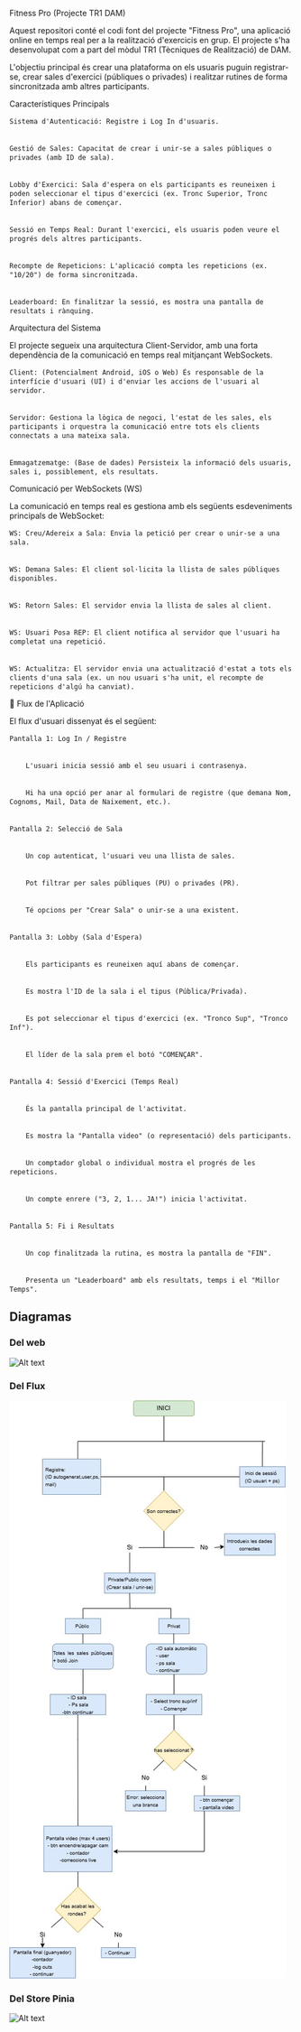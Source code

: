 <!-- # Documentació
Llistat d'alguns dels punts que han de quedar explicats en aquesta carpeta. Poden ser tots en aquest fitxer o en diversos fitxers enllaçats.


És obligatori modificar aquest document!!


## Documentació bàsica MÍNIMA
 * Objectius
 * Arquitectura bàsica
   * Tecnologies utilitzades
   * Interrelació entre els diversos components
 * Com crees l'entorn de desenvolupament
 * Com desplegues l'aplicació a producció
 * Llistat d'endpoints de l'API de backend (també podeu documentar-ho amb swagger)
    * Rutes
   * Exemples de JSON de peticó
   * Exemples de JSON de resposta i els seus codis d'estat 200? 404?
 * Aplicació Android
 * Altres elements importants.
 * ...
 -->
 Fitness Pro (Projecte TR1 DAM)


Aquest repositori conté el codi font del projecte "Fitness Pro", una aplicació online en temps real per a la realització d'exercicis en grup. El projecte s'ha desenvolupat com a part del mòdul TR1 (Tècniques de Realització) de DAM.


L'objectiu principal és crear una plataforma on els usuaris puguin registrar-se, crear sales d'exercici (públiques o privades) i realitzar rutines de forma sincronitzada amb altres participants.


Característiques Principals


    Sistema d'Autenticació: Registre i Log In d'usuaris.


    Gestió de Sales: Capacitat de crear i unir-se a sales públiques o privades (amb ID de sala).


    Lobby d'Exercici: Sala d'espera on els participants es reuneixen i poden seleccionar el tipus d'exercici (ex. Tronc Superior, Tronc Inferior) abans de començar.


    Sessió en Temps Real: Durant l'exercici, els usuaris poden veure el progrés dels altres participants.


    Recompte de Repeticions: L'aplicació compta les repeticions (ex. "10/20") de forma sincronitzada.


    Leaderboard: En finalitzar la sessió, es mostra una pantalla de resultats i rànquing.


Arquitectura del Sistema


El projecte segueix una arquitectura Client-Servidor, amb una forta dependència de la comunicació en temps real mitjançant WebSockets.


    Client: (Potencialment Android, iOS o Web) És responsable de la interfície d'usuari (UI) i d'enviar les accions de l'usuari al servidor.


    Servidor: Gestiona la lògica de negoci, l'estat de les sales, els participants i orquestra la comunicació entre tots els clients connectats a una mateixa sala.


    Emmagatzematge: (Base de dades) Persisteix la informació dels usuaris, sales i, possiblement, els resultats.


Comunicació per WebSockets (WS)


La comunicació en temps real es gestiona amb els següents esdeveniments principals de WebSocket:


    WS: Creu/Adereix a Sala: Envia la petició per crear o unir-se a una sala.


    WS: Demana Sales: El client sol·licita la llista de sales públiques disponibles.


    WS: Retorn Sales: El servidor envia la llista de sales al client.


    WS: Usuari Posa REP: El client notifica al servidor que l'usuari ha completat una repetició.


    WS: Actualitza: El servidor envia una actualització d'estat a tots els clients d'una sala (ex. un nou usuari s'ha unit, el recompte de repeticions d'algú ha canviat).


🌊 Flux de l'Aplicació


El flux d'usuari dissenyat és el següent:


    Pantalla 1: Log In / Registre


        L'usuari inicia sessió amb el seu usuari i contrasenya.


        Hi ha una opció per anar al formulari de registre (que demana Nom, Cognoms, Mail, Data de Naixement, etc.).


    Pantalla 2: Selecció de Sala


        Un cop autenticat, l'usuari veu una llista de sales.


        Pot filtrar per sales públiques (PU) o privades (PR).


        Té opcions per "Crear Sala" o unir-se a una existent.


    Pantalla 3: Lobby (Sala d'Espera)


        Els participants es reuneixen aquí abans de començar.


        Es mostra l'ID de la sala i el tipus (Pública/Privada).


        Es pot seleccionar el tipus d'exercici (ex. "Tronco Sup", "Tronco Inf").


        El líder de la sala prem el botó "COMENÇAR".


    Pantalla 4: Sessió d'Exercici (Temps Real)


        És la pantalla principal de l'activitat.


        Es mostra la "Pantalla video" (o representació) dels participants.


        Un comptador global o individual mostra el progrés de les repeticions.


        Un compte enrere ("3, 2, 1... JA!") inicia l'activitat.


    Pantalla 5: Fi i Resultats


        Un cop finalitzada la rutina, es mostra la pantalla de "FIN".


        Presenta un "Leaderboard" amb els resultats, temps i el "Millor Temps".

## Diagramas


### Del web
![Alt text](Web.jpg)


### Del Flux
![Alt text](Flux_usuari.jpg)


### Del Store Pinia
![Alt text](Store_Pinia.png)




